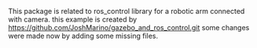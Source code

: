 This package is related to ros_control library for a robotic arm connected with camera. this example is created by https://github.com/JoshMarino/gazebo_and_ros_control.git some changes were made now by adding some missing files.
